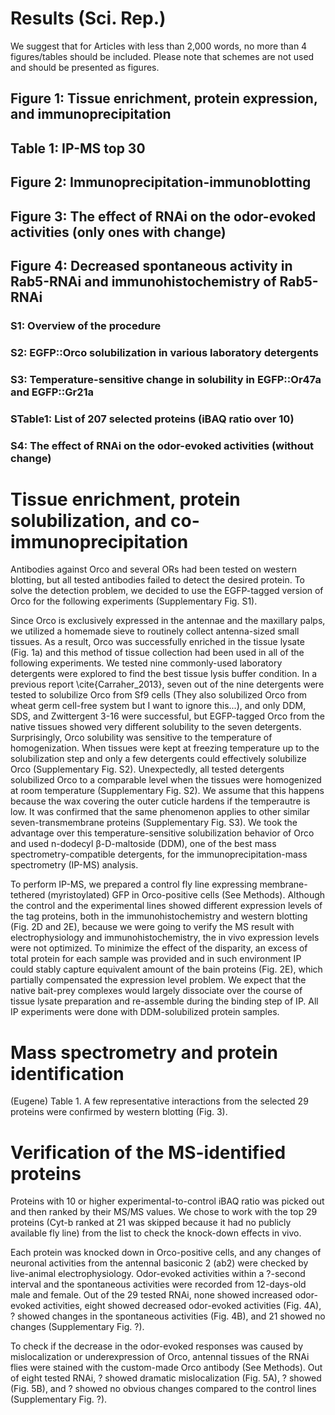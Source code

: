 # Results (Sci. Rep.)
We suggest that for Articles with less than 2,000 words, no more than 4 figures/tables should be included. Please note that schemes are not used and should be presented as figures.


## Figure 1: Tissue enrichment, protein expression, and immunoprecipitation
## Table 1: IP-MS top 30
## Figure 2: Immunoprecipitation-immunoblotting
## Figure 3: The effect of RNAi on the odor-evoked activities (only ones with change)
## Figure 4: Decreased spontaneous activity in Rab5-RNAi and immunohistochemistry of Rab5-RNAi


### S1: Overview of the procedure
### S2: EGFP::Orco solubilization in various laboratory detergents
### S3: Temperature-sensitive change in solubility in EGFP::Or47a and EGFP::Gr21a
### STable1: List of 207 selected proteins (iBAQ ratio over 10)
### S4: The effect of RNAi on the odor-evoked activities (without change)


# Tissue enrichment, protein solubilization, and co-immunoprecipitation
Antibodies against Orco and several ORs had been tested on western blotting, but all tested antibodies failed to detect the desired protein. To solve the detection problem, we decided to use the EGFP-tagged version of Orco for the following experiments (Supplementary Fig. S1).

Since Orco is exclusively expressed in the antennae and the maxillary palps, we utilized a homemade sieve to routinely collect antenna-sized small tissues. As a result, Orco was successfully enriched in the tissue lysate (Fig. 1a) and this method of tissue collection had been used in all of the following experiments. We tested nine commonly-used laboratory detergents were explored to find the best tissue lysis buffer condition. In a previous report \cite{Carraher_2013}, seven out of the nine detergents were tested to solubilize Orco from Sf9 cells (They also solubilized Orco from wheat germ cell-free system but I want to ignore this...), and only DDM, SDS, and Zwittergent 3-16 were successful, but EGFP-tagged Orco from the native tissues showed very different solubility to the seven detergents. Surprisingly, Orco solubility was sensitive to the temperature of homogenization. When tissues were kept at freezing temperature up to the solubilization step and only a few detergents could effectively solubilize Orco (Supplementary Fig. S2). Unexpectedly, all tested detergents solubilized Orco to a comparable level when the tissues were homogenized at room temperature (Supplementary Fig. S2). We assume that this happens because the wax covering the outer cuticle hardens if the temperautre is low. It was confirmed that the same phenomenon applies to other similar seven-transmembrane proteins (Supplementary Fig. S3). We took the advantage over this temperature-sensitive solubilization behavior of Orco and used n-dodecyl β-D-maltoside (DDM), one of the best mass spectrometry-compatible detergents, for the immunoprecipitation-mass spectrometry (IP-MS) analysis. 

To perform IP-MS, we prepared a control fly line expressing membrane-tethered (myristoylated) GFP in Orco-positive cells (See Methods). Although the control and the experimental lines showed different expression levels of the tag proteins, both in the immunohistochemistry and western blotting (Fig. 2D and 2E), because we were going to verify the MS result with electrophysiology and immunohistochemistry, the in vivo expression levels were not optimized. To minimize the effect of the disparity, an excess of total protein for each sample was provided and in such environment IP could stably capture equivalent amount of the bain proteins (Fig. 2E), which partially compensated the expression level problem. We expect that the native bait-prey complexes would largely dissociate over the course of tissue lysate preparation and re-assemble during the binding step of IP. All IP experiments were done with DDM-solubilized protein samples.

# Mass spectrometry and protein identification
(Eugene) Table 1.
A few representative interactions from the selected 29 proteins were confirmed by western blotting (Fig. 3).

# Verification of the MS-identified proteins
Proteins with 10 or higher experimental-to-control iBAQ ratio was picked out and then ranked by their MS/MS values. We chose to work with the top 29 proteins (Cyt-b ranked at 21 was skipped because it had no publicly available fly line) from the list to check the knock-down effects in vivo.  

Each protein was knocked down in Orco-positive cells, and any changes of neuronal activities from the antennal basiconic 2 (ab2) were checked by live-animal electrophysiology. Odor-evoked activities within a ?-second interval and the spontaneous activities were recorded from 12-days-old male and female. Out of the 29 tested RNAi, none showed increased odor-evoked activities, eight showed decreased odor-evoked activities (Fig. 4A), ? showed changes in the spontaneous activities (Fig. 4B), and 21 showed no changes (Supplementary Fig. ?). 

To check if the decrease in the odor-evoked responses was caused by mislocalization or underexpression of Orco, antennal tissues of the RNAi flies were stained with the custom-made Orco antibody (See Methods). Out of eight tested RNAi, ? showed dramatic mislocalization (Fig. 5A), ? showed (Fig. 5B), and ? showed no obvious changes compared to the control lines (Supplementary Fig. ?).